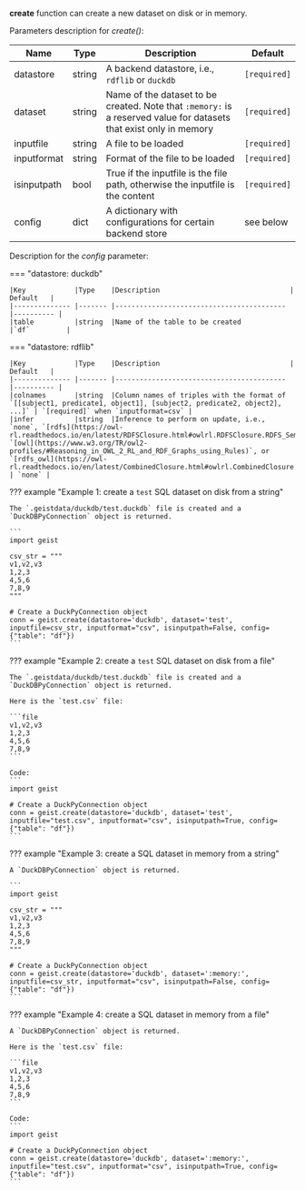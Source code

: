 **create** function can create a new dataset on disk or in memory.

Parameters description for *create()*:

|Name           |Type    |Description                                | Default   |
|-------------- |------- |------------------------------------------ |---------- |
|datastore      |string  |A backend datastore, i.e., `rdflib` or `duckdb`|`[required]` |
|dataset        |string  |Name of the dataset to be created. Note that `:memory:` is a reserved value for datasets that exist only in memory |`[required]` |
|inputfile      |string  |A file to be loaded                        |`[required]` |
|inputformat    |string  |Format of the file to be loaded            |`[required]` |
|isinputpath    |bool    |True if the inputfile is the file path, otherwise the inputfile is the content |`[required]` |
|config         |dict    |A dictionary with configurations for certain backend store | see below |

Description for the *config* parameter:

=== "datastore: duckdb"

    |Key            |Type    |Description                                | Default   |
    |-------------- |------- |------------------------------------------ |---------- |
    |table          |string  |Name of the table to be created            |`df`         |

=== "datastore: rdflib"
    
    |Key            |Type    |Description                                | Default   |
    |-------------- |------- |------------------------------------------ |---------- |
    |colnames       |string  |Column names of triples with the format of `[[subject1, predicate1, object1], [subject2, predicate2, object2], ...]` | `[required]` when `inputformat=csv` |
    |infer          |string  |Inference to perform on update, i.e., `none`, `[rdfs](https://owl-rl.readthedocs.io/en/latest/RDFSClosure.html#owlrl.RDFSClosure.RDFS_Semantics)`, `[owl](https://www.w3.org/TR/owl2-profiles/#Reasoning_in_OWL_2_RL_and_RDF_Graphs_using_Rules)`, or `[rdfs_owl](https://owl-rl.readthedocs.io/en/latest/CombinedClosure.html#owlrl.CombinedClosure.RDFS_OWLRL_Semantics)` | `none` |

??? example "Example 1: create a `test` SQL dataset on disk from a string"

    The `.geistdata/duckdb/test.duckdb` file is created and a `DuckDBPyConnection` object is returned.

    ```
    import geist

    csv_str = """
    v1,v2,v3
    1,2,3
    4,5,6
    7,8,9
    """

    # Create a DuckPyConnection object
    conn = geist.create(datastore='duckdb', dataset='test', inputfile=csv_str, inputformat="csv", isinputpath=False, config={"table": "df"})
    ```

??? example "Example 2: create a `test` SQL dataset on disk from a file"

    The `.geistdata/duckdb/test.duckdb` file is created and a `DuckDBPyConnection` object is returned.

    Here is the `test.csv` file:

    ```file
    v1,v2,v3
    1,2,3
    4,5,6
    7,8,9
    ```

    Code:
    ```
    import geist

    # Create a DuckPyConnection object
    conn = geist.create(datastore='duckdb', dataset='test', inputfile="test.csv", inputformat="csv", isinputpath=True, config={"table": "df"})
    ```

??? example "Example 3: create a SQL dataset in memory from a string"

    A `DuckDBPyConnection` object is returned.

    ```
    import geist

    csv_str = """
    v1,v2,v3
    1,2,3
    4,5,6
    7,8,9
    """

    # Create a DuckPyConnection object
    conn = geist.create(datastore='duckdb', dataset=':memory:', inputfile=csv_str, inputformat="csv", isinputpath=False, config={"table": "df"})
    ```

??? example "Example 4: create a SQL dataset in memory from a file"

    A `DuckDBPyConnection` object is returned.

    Here is the `test.csv` file:

    ```file
    v1,v2,v3
    1,2,3
    4,5,6
    7,8,9
    ```

    Code:
    ```
    import geist

    # Create a DuckPyConnection object
    conn = geist.create(datastore='duckdb', dataset=':memory:', inputfile="test.csv", inputformat="csv", isinputpath=True, config={"table": "df"})
    ```
